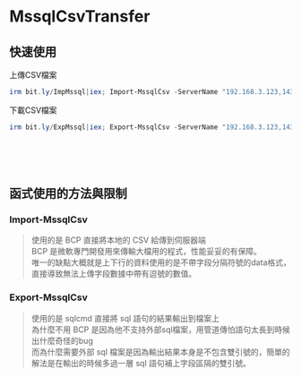MssqlCsvTransfer
===

## 快速使用
上傳CSV檔案
```ps1
irm bit.ly/ImpMssql|iex; Import-MssqlCsv -ServerName "192.168.3.123,1433" -UserName "kaede" -Passwd "1230" -Table "[CHG].[CHG].[TEST]" -Path "csv\Data.csv" -UTF8
```

下載CSV檔案
```ps1
irm bit.ly/ExpMssql|iex; Export-MssqlCsv -ServerName "192.168.3.123,1433" -UserName "kaede" -Passwd "1230" -Table "[CHG].[CHG].[TEST]" -UTF8
```

<br><br><br>

## 函式使用的方法與限制
### Import-MssqlCsv
> 使用的是 BCP 直接將本地的 CSV 給傳到伺服器端  
> BCP 是微軟專門開發用來傳輸大檔用的程式，性能妥妥的有保障。  
> 唯一的缺點大概就是上下行的資料使用的是不帶字段分隔符號的data格式，直接導致無法上傳字段數據中帶有逗號的數值。

### Export-MssqlCsv
> 使用的是 sqlcmd 直接將 sql 語句的結果輸出到檔案上  
> 為什麼不用 BCP 是因為他不支持外部sql檔案，用管道傳怕語句太長到時候出什麼奇怪的bug  
> 而為什麼需要外部 sql 檔案是因為輸出結果本身是不包含雙引號的，簡單的解法是在輸出的時候多過一層 sql 語句補上字段區隔的雙引號。  
